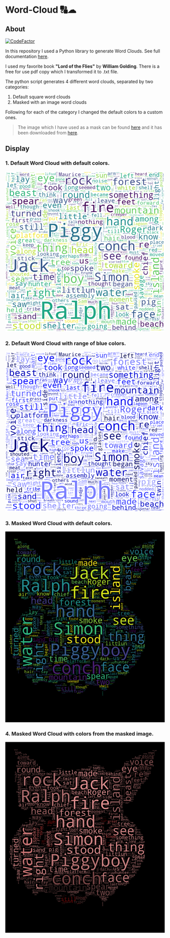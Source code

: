 # Word-Cloud 🔠☁
## About

[![CodeFactor](https://www.codefactor.io/repository/github/stathis-kal/word-cloud/badge)](https://www.codefactor.io/repository/github/stathis-kal/word-cloud)

In this repository I used a Python library to generate Word Clouds.
See full documentation [here](https://amueller.github.io/word_cloud/index.html).

I used my favorite book **"Lord of the Flies"** by **William Golding**.
There is a free for use pdf copy which I transformed it to .txt file.

The python script generates 4 different word clouds, separated by two categories:
1. Default square word clouds
2. Masked with an image word clouds

Following for each of the category I changed the default colors to a custom ones.

> The image which I have used as a mask can be found [here](https://github.com/Stathis-Kal/word-cloud/blob/main/pig.png) and it has been downloaded from [here](https://www.pikpng.com/pngvi/iiRhimx_lord-of-the-flies-lord-of-the-flies-pig-png-clipart/).

## Display

### 1. Default Word Cloud with default colors.

![alt text](https://github.com/Stathis-Kal/word-cloud/blob/main/default_word_cloud.png "Default Word Cloud")

### 2. Default Word Cloud with range of blue colors.

![alt text](https://github.com/Stathis-Kal/word-cloud/blob/main/default_word_cloud_with_blue_colors.png "Default Word Cloud With Blue Colors")

### 3. Masked Word Cloud with default colors.

![alt text](https://github.com/Stathis-Kal/word-cloud/blob/main/masked_with_default_colors.png "Default Masked Word Cloud")

### 4. Masked Word Cloud with colors from the masked image.

![alt text](https://github.com/Stathis-Kal/word-cloud/blob/main/masked_with_image_colors.png "Masked With Image Colors")
